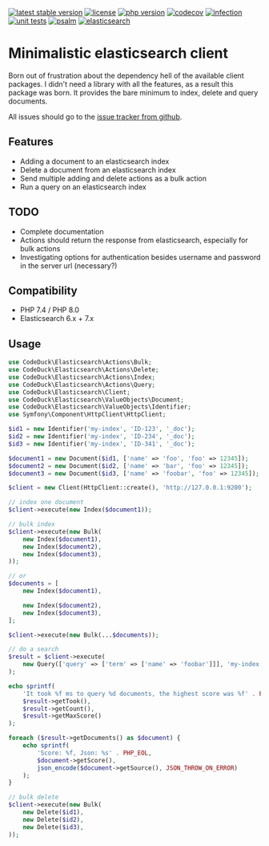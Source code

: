 [![latest stable version](https://img.shields.io/packagist/v/codeduck/elasticsearch.svg?style=flat-square)](https://packagist.org/packages/codeduck/elasticsearch)
[![license](https://img.shields.io/packagist/l/codeduck/elasticsearch?style=flat-square)](https://packagist.org/packages/codeduck/elasticsearch)
[![php version](https://img.shields.io/packagist/php-v/codeduck/elasticsearch?style=flat-square)](https://packagist.org/packages/codeduck/elasticsearch)
[![codecov](https://img.shields.io/codecov/c/github/CodeDuck42/elasticsearch?style=flat-square&token=I8AVSCQONG)](https://codecov.io/gh/CodeDuck42/elasticsearch)
[![infection](https://img.shields.io/endpoint?style=flat-square&label=infection&url=https%3A%2F%2Fbadge-api.stryker-mutator.io%2Fgithub.com%2FCodeDuck42%2Felasticsearch%2Fmain)](https://infection.github.io)
[![unit tests](https://img.shields.io/github/workflow/status/CodeDuck42/elasticsearch/Unit%20tests/main?style=flat-square&label=unit%20tests)](https://github.com/CodeDuck42/elasticsearch)
[![psalm](https://img.shields.io/github/workflow/status/CodeDuck42/elasticsearch/Static%20analysis/main?style=flat-square&label=psalm)](https://github.com/CodeDuck42/elasticsearch)
[![elasticsearch](https://img.shields.io/github/workflow/status/CodeDuck42/elasticsearch/Elasticsearch/main?style=flat-square&label=elasticsearch)](https://github.com/CodeDuck42/elasticsearch)

# Minimalistic elasticsearch client

Born out of frustration about the dependency hell of the available client packages. I didn't need a library with all the
features, as a result this package was born. It provides the bare minimum to index, delete and query documents.

All issues should go to the [issue tracker from github](https://github.com/CodeDuck42/elasticsearch/issues).

## Features

- Adding a document to an elasticsearch index
- Delete a document from an elasticsearch index
- Send multiple adding and delete actions as a bulk action
- Run a query on an elasticsearch index

## TODO

- Complete documentation
- Actions should return the response from elasticsearch, especially for bulk actions
- Investigating options for authentication besides username and password in the server url (necessary?)

## Compatibility

- PHP 7.4 / PHP 8.0
- Elasticsearch 6.x + 7.x

## Usage

~~~php
use CodeDuck\Elasticsearch\Actions\Bulk;
use CodeDuck\Elasticsearch\Actions\Delete;
use CodeDuck\Elasticsearch\Actions\Index;
use CodeDuck\Elasticsearch\Actions\Query;
use CodeDuck\Elasticsearch\Client;
use CodeDuck\Elasticsearch\ValueObjects\Document;
use CodeDuck\Elasticsearch\ValueObjects\Identifier;
use Symfony\Component\HttpClient\HttpClient;

$id1 = new Identifier('my-index', 'ID-123', '_doc');
$id2 = new Identifier('my-index', 'ID-234', '_doc');
$id3 = new Identifier('my-index', 'ID-341', '_doc');

$document1 = new Document($id1, ['name' => 'foo', 'foo' => 12345]);
$document2 = new Document($id2, ['name' => 'bar', 'foo' => 12345]);
$document3 = new Document($id3, ['name' => 'foobar', 'foo' => 12345]);

$client = new Client(HttpClient::create(), 'http://127.0.0.1:9200');

// index one document
$client->execute(new Index($document1));

// bulk index
$client->execute(new Bulk(
    new Index($document1),
    new Index($document2),
    new Index($document3),
));

// or
$documents = [
    new Index($document1),

    new Index($document2),
    new Index($document3),
];

$client->execute(new Bulk(...$documents));

// do a search
$result = $client->execute(
    new Query(['query' => ['term' => ['name' => 'foobar']]], 'my-index')
);

echo sprintf(
    'It took %f ms to query %d documents, the highest score was %f' . PHP_EOL,
    $result->getTook(),
    $result->getCount(),
    $result->getMaxScore()
);

foreach ($result->getDocuments() as $document) {
    echo sprintf(
        'Score: %f, Json: %s' . PHP_EOL,
        $document->getScore(),
        json_encode($document->getSource(), JSON_THROW_ON_ERROR)
    );
}

// bulk delete
$client->execute(new Bulk(
    new Delete($id1),
    new Delete($id2),
    new Delete($id3),
));

~~~
